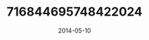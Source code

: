 ---
title: "716844695748422024"
cover: "2014-05-10 08.29.28 716844695748422024_46248401"
photo: "2014-05-10 08.29.28 716844695748422024_46248401"
date: "2014-05-10"
type: "photo"
---